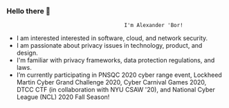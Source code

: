 ### Hello there 👋
                                          I'm Alexander 'Bor!
- I am interested interested in software, cloud, and network security. 
- I am passionate about privacy issues in technology, product, and design.
- I'm familiar with privacy frameworks, data protection regulations, and laws.
- I’m currently participating in PNSQC 2020 cyber range event, Lockheed Martin Cyber Grand Challenge 2020, Cyber Carnival Games 2020, DTCC CTF (in collaboration with NYU CSAW '20), and National Cyber League (NCL) 2020 Fall Season!
